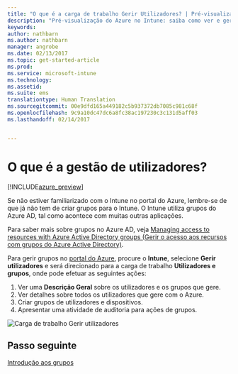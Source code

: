 ```yaml
---
title: "O que é a carga de trabalho Gerir Utilizadores? | Pré-visualização do Azure no Intune | Documentos da Microsoft"
description: "Pré-visualização do Azure no Intune: saiba como ver e gerir utilizadores com o Microsoft Intune e Azure."
keywords: 
author: nathbarn
ms.author: nathbarn
manager: angrobe
ms.date: 02/13/2017
ms.topic: get-started-article
ms.prod: 
ms.service: microsoft-intune
ms.technology: 
ms.assetid: 
ms.suite: ems
translationtype: Human Translation
ms.sourcegitcommit: 00e9dfd165a449182c5b937372db7085c981c68f
ms.openlocfilehash: 9c9a10dc47dc6a8fc38ac197230c3c131d5aff03
ms.lasthandoff: 02/14/2017


---
```


# <a name="what-is-user-management"></a>O que é a gestão de utilizadores?


[!INCLUDE[azure_preview](../includes/azure_preview.md)]

Se não estiver familiarizado com o Intune no portal do Azure, lembre-se de que já não tem de criar grupos para o Intune. O Intune utiliza grupos do Azure AD, tal como acontece com muitas outras aplicações.

Para saber mais sobre grupos no Azure AD, veja [Managing access to resources with Azure Active Directory groups (Gerir o acesso aos recursos com grupos do Azure Active Directory)](https://docs.microsoft.com/en-us/azure/active-directory/active-directory-manage-groups).

Para gerir grupos no [portal do Azure](https://portal.azure.com), procure o **Intune**, selecione **Gerir utilizadores** e será direcionado para a carga de trabalho **Utilizadores e grupos**, onde pode efetuar as seguintes ações:

1. Ver uma **Descrição Geral** sobre os utilizadores e os grupos que gere.
2. Ver detalhes sobre todos os utilizadores que gere com o Azure.
3. Criar grupos de utilizadores e dispositivos.
4. Apresentar uma atividade de auditoria para ações de grupos.

![Carga de trabalho Gerir utilizadores](./media/manage-users.png)


## <a name="next-step"></a>Passo seguinte

[Introdução aos grupos](/intune-azure/manage-users/get-started-with-groups)

